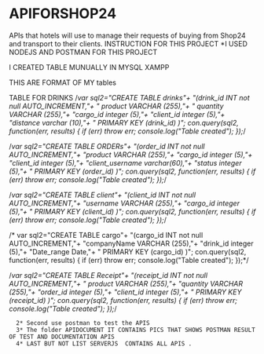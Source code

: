 # APIFORSHOP24
 APIs that hotels will use to manage their requests of buying from Shop24 and transport to their clients.
INSTRUCTION FOR THIS PROJECT
*I USED NODEJS AND POSTMAN FOR THIS PROJECT

I CREATED TABLE MUNUALLY  IN MYSQL XAMPP 

THIS ARE FORMAT OF MY tables


TABLE FOR DRINKS 
 /*var sql2="CREATE TABLE drinks"+
  "(drink_id INT not null AUTO_INCREMENT,"+
    " product VARCHAR (255),"+
    " quantity VARCHAR (255),"+
     "cargo_id integer (5),"+
     "client_id integer (5),"+
     "distance varchar (10),"+
      " PRIMARY KEY (drink_id) )";
  con.query(sql2, function(err, results) {
          if (err) throw err;
          console.log("Table  created");
      });*/

/*var sql2="CREATE TABLE ORDERs"+
  "(order_id INT not null AUTO_INCREMENT,"+
    "product VARCHAR (255),"+
     "cargo_id integer (5),"+
     "client_id integer (5),"+
     "client_username varchar(60),"+
     "status integer (5),"+
      " PRIMARY KEY (order_id) )";
  con.query(sql2, function(err, results) {
          if (err) throw err;
          console.log("Table  created");
      });*/
      
      
 /*var sql2="CREATE TABLE client"+
  "(client_id INT not null AUTO_INCREMENT,"+
    "username VARCHAR (255),"+
     "cargo_id integer (5),"+
      " PRIMARY KEY (client_id) )";
  con.query(sql2, function(err, results) {
          if (err) throw err;
          console.log("Table  created");
      });*/
      

/* var sql2="CREATE TABLE cargo"+
  "(cargo_id INT not null AUTO_INCREMENT,"+
    "companyName VARCHAR (255),"+
     "drink_id integer (5),"+
      "Date_range Date,"+
      " PRIMARY KEY (cargo_id) )";
  con.query(sql2, function(err, results) {
          if (err) throw err;
          console.log("Table  created");
      });*/
      

/*var sql2="CREATE TABLE Receipt"+
  "(receipt_id INT not null AUTO_INCREMENT,"+
    " product VARCHAR (255),"+
    "quantity VARCHAR (255),"+
     "order_id integer (5),"+
     "client_id integer (5),"+
      " PRIMARY KEY (receipt_id) )";
  con.query(sql2, function(err, results) {
          if (err) throw err;
          console.log("Table  created");
      });*/
      
      
      2* Second use postman to test the APIS
      3* The folder APIDOCUMENT IT CONTAINS PICS THAT SHOWS POSTMAN RESULT OF TEST AND DOCUMENTATION APIS
      4* LAST BUT NOT LIST SERVERJS  CONTAINS ALL APIS .
